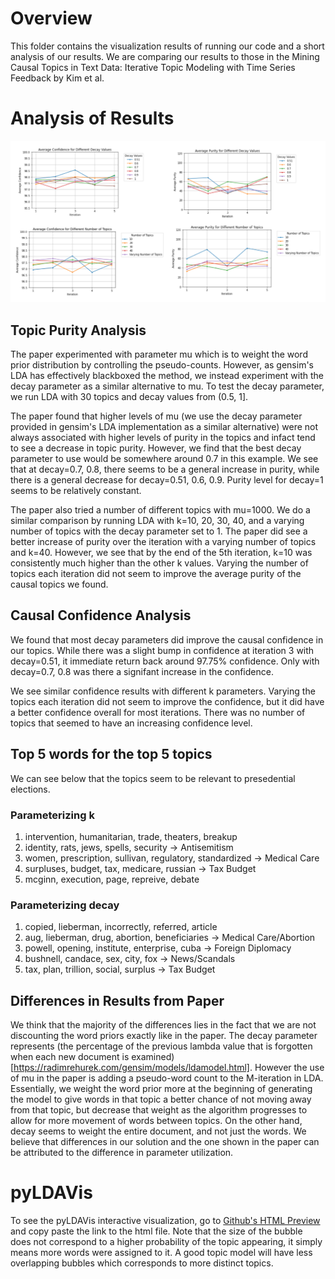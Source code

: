 # Overview
This folder contains the visualization results of running our code and a short analysis of our results.
We are comparing our results to those in the Mining Causal Topics in Text Data: Iterative Topic Modeling with Time Series Feedback by Kim et al.

# Analysis of Results
![Reproduction of Figure 2 from the paper](CausalityConfidenceAndPurityForDifferentParameterSettings.png)

## Topic Purity Analysis
The paper experimented with parameter mu which is to weight the word prior distribution by controlling the pseudo-counts. However, as gensim's LDA has effectively blackboxed the method, we instead experiment with the decay parameter as a similar alternative to mu. To test the decay parameter, we run LDA with 30 topics and decay values from (0.5, 1].

The paper found that higher levels of mu (we use the decay parameter provided in gensim's LDA implementation as a similar alternative) were not always associated with higher levels of purity in the topics and infact tend to see a decrease in topic purity. However, we find that the best decay parameter to use would be somewhere around 0.7 in this example. We see that at decay=0.7, 0.8, there seems to be a general increase in purity, while there is a general decrease for decay=0.51, 0.6, 0.9. Purity level for decay=1 seems to be relatively constant.

The paper also tried a number of different topics with mu=1000. We do a similar comparison by running LDA with k=10, 20, 30, 40, and a varying number of topics with the decay parameter set to 1. The paper did see a better increase of purity over the iteration with a varying number of topics and k=40. However, we see that by the end of the 5th iteration, k=10 was consistently much higher than the other k values. Varying the number of topics each iteration did not seem to improve the average purity of the causal topics we found.

## Causal Confidence Analysis
We found that most decay parameters did improve the causal confidence in our topics. While there was a slight bump in confidence at iteration 3 with decay=0.51, it immediate return back around 97.75% confidence. Only with decay=0.7, 0.8 was there a signifant increase in the confidence.

We see similar confidence results with different k parameters. Varying the topics each iteration did not seem to improve the confidence, but it did have a better confidence overall for most iterations. There was no number of topics that seemed to have an increasing confidence level.

## Top 5 words for the top 5 topics
We can see below that the topics seem to be relevant to presedential elections. 
### Parameterizing k
1. intervention, humanitarian, trade, theaters, breakup
2. identity, rats, jews, spells, security -> Antisemitism
3. women, prescription, sullivan, regulatory, standardized -> Medical Care
4. surpluses, budget, tax, medicare, russian -> Tax Budget
5. mcginn, execution, page, repreive, debate
### Parameterizing decay
1. copied, lieberman, incorrectly, referred, article
2. aug, lieberman, drug, abortion, beneficiaries -> Medical Care/Abortion
3. powell, opening, institute, enterprise, cuba -> Foreign Diplomacy
4. bushnell, candace, sex, city, fox -> News/Scandals
5. tax, plan, trillion, social, surplus -> Tax Budget

## Differences in Results from Paper
We think that the majority of the differences lies in the fact that we are not discounting the word priors exactly like in the paper. The decay parameter represents (the percentage of the previous lambda value that is forgotten when each new document is examined)[https://radimrehurek.com/gensim/models/ldamodel.html]. However the use of mu in the paper is adding a pseudo-word count to the M-iteration in LDA. Essentially, we weight the word prior more at the beginning of generating the model to give words in that topic a better chance of not moving away from that topic, but decrease that weight as the algorithm progresses to allow for more movement of words between topics. On the other hand, decay seems to weight the entire document, and not just the words. We believe that differences in our solution and the one shown in the paper can be attributed to the difference in parameter utilization.

# pyLDAVis
To see the pyLDAVis interactive visualization, go to [Github's HTML Preview](https://htmlpreview.github.io/) and copy paste the link to the html file. Note that the size of the bubble does not correspond to a higher probability of the topic appearing, it simply means more words were assigned to it. A good topic model will have less overlapping bubbles which corresponds to more distinct topics.
